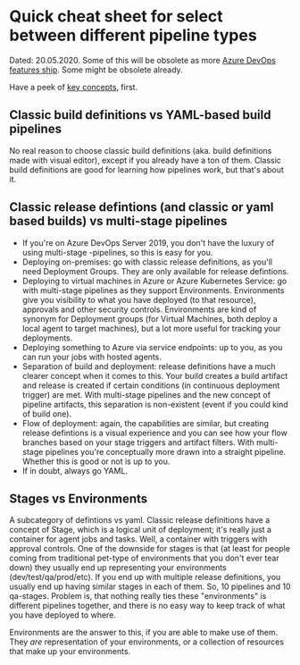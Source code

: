 # Quick cheat sheet for select between different pipeline types

Dated: 20.05.2020. Some of this will be obsolete as more [Azure DevOps features ship](https://docs.microsoft.com/en-us/azure/devops/release-notes/features-timeline). Some might be obsolete already.

Have a peek of [key concepts](https://docs.microsoft.com/en-us/azure/devops/pipelines/get-started/key-pipelines-concepts?view=azure-devops), first. 

## Classic build definitions vs YAML-based build pipelines

No real reason to choose classic build definitions (aka. build definitions made with visual editor), except if you already have a ton of them. Classic build definitions are good for learning how pipelines work, but that's about it.

## Classic release defintions (and classic or yaml based builds) vs multi-stage pipelines

* If you're on Azure DevOps Server 2019, you don't have the luxury of using multi-stage -pipelines, so this is easy for you.
* Deploying on-premises: go with classic release definitions, as you'll need Deployment Groups. They are only available for release defintions.
* Deploying to virtual machines in Azure or Azure Kubernetes Service: go with multi-stage pipelines as they support Environments. Environments give you visibility to what you have deployed (to that resource), approvals and other security controls. Environments are kind of synonym for Deployment groups (for Virtual Machines, both deploy a local agent to target machines), but a lot more useful for tracking your deployments.
* Deploying something to Azure via service endpoints: up to you, as you can run your jobs with hosted agents.
* Separation of build and deployment: release definitions have a much clearer concept when it comes to this. Your build creates a build artifact and release is created if certain conditions (in continuous deployment trigger) are met. With multi-stage pipelines and the new concept of pipeline artifacts, this separation is non-existent (event if you could kind of build one).
* Flow of deployment: again, the capabilities are similar, but creating release defintions is a visual experience and you can see how your flow branches based on your stage triggers and artifact filters. With multi-stage pipelines you're conceptually more drawn into a straight pipeline. Whether this is good or not is up to you.
* If in doubt, always go YAML.

## Stages vs Environments

A subcategory of defintions vs yaml. Classic release definitions have a concept of Stage, which is a logical unit of deployment; it's really just a container for agent jobs and tasks. Well, a container with triggers with approval controls. One of the downside for stages is that (at least for people coming from traditional pet-type of environments that you don't ever tear down) they usually end up representing your environments (dev/test/qa/prod/etc). If you end up with multiple release definitions, you usually end up having similar stages in each of them. So, 10 pipelines and 10 qa-stages. Problem is, that nothing really ties these "environments" is different pipelines together, and there is no easy way to keep track of what you have deployed to where.

Environments are the answer to this, if you are able to make use of them. They _are_ representation of your environments, or a collection of resources that make up your environments.

